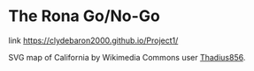 # The Rona Go/No-Go

link https://clydebaron2000.github.io/Project1/


SVG map of California by Wikimedia Commons user [Thadius856](https://commons.wikimedia.org/wiki/User:Thadius856).